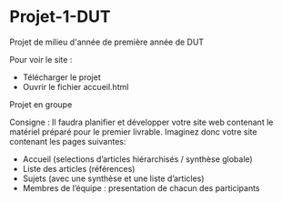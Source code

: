 # Projet-1-DUT
Projet de milieu d'année de première année de DUT

Pour voir le site : 
- Télécharger le projet
- Ouvrir le fichier accueil.html

Projet en groupe

Consigne :
Il faudra planifier et développer votre site web contenant le matériel préparé pour le premier livrable.
Imaginez donc votre site contenant les pages suivantes:
- Accueil (selections d’articles hiérarchisés / synthèse globale)
- Liste des articles (références)
- Sujets (avec une synthèse et une liste d’articles)
- Membres de l’équipe : presentation de chacun des participants
